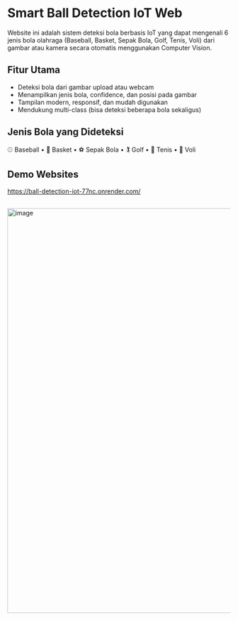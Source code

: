 # Smart Ball Detection IoT Web

Website ini adalah sistem deteksi bola berbasis IoT yang dapat mengenali 6 jenis bola olahraga (Baseball, Basket, Sepak Bola, Golf, Tenis, Voli) dari gambar atau kamera secara otomatis menggunakan Computer Vision.

## Fitur Utama
- Deteksi bola dari gambar upload atau webcam
- Menampilkan jenis bola, confidence, dan posisi pada gambar
- Tampilan modern, responsif, dan mudah digunakan
- Mendukung multi-class (bisa deteksi beberapa bola sekaligus)

## Jenis Bola yang Dideteksi
⚾ Baseball • 🏀 Basket • ⚽ Sepak Bola • 🏌️ Golf • 🎾 Tenis • 🏐 Voli

## Demo Websites

https://ball-detection-iot-77nc.onrender.com/

##

<img width="1892" height="914" alt="image" src="https://github.com/user-attachments/assets/9dbb8af3-0ae3-4c15-993f-c1e170397cb5" />
